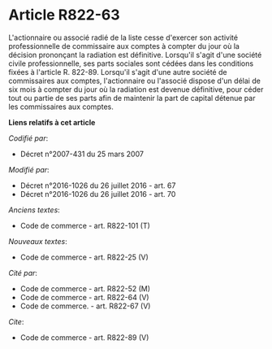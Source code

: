 # Article R822-63

L'actionnaire ou associé radié de la liste cesse d'exercer son activité professionnelle de commissaire aux comptes à compter
du jour où la décision prononçant la radiation est définitive. Lorsqu'il s'agit d'une société civile professionnelle, ses
parts sociales sont cédées dans les conditions fixées à l'article R. 822-89. Lorsqu'il s'agit d'une autre société de
commissaires aux comptes, l'actionnaire ou l'associé dispose d'un délai de six mois à compter du jour où la radiation est
devenue définitive, pour céder tout ou partie de ses parts afin de maintenir la part de capital détenue par les commissaires
aux comptes.

**Liens relatifs à cet article**

_Codifié par_:

  - Décret n°2007-431 du 25 mars 2007

_Modifié par_:

  - Décret n°2016-1026 du 26 juillet 2016 - art. 67
  - Décret n°2016-1026 du 26 juillet 2016 - art. 70

_Anciens textes_:

  - Code de commerce - art. R822-101 (T)

_Nouveaux textes_:

  - Code de commerce - art. R822-25 (V)

_Cité par_:

  - Code de commerce - art. R822-52 (M)
  - Code de commerce - art. R822-64 (V)
  - Code de commerce. - art. R822-67 (V)

_Cite_:

  - Code de commerce - art. R822-89 (V)
